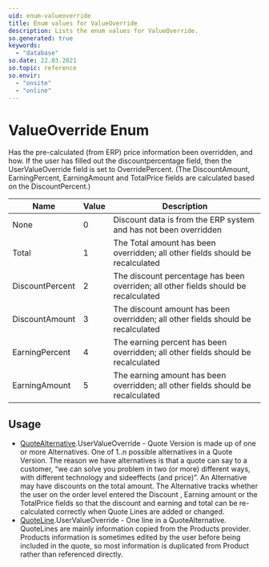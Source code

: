 ```yaml
---
uid: enum-valueoverride
title: Enum values for ValueOverride
description: Lists the enum values for ValueOverride.
so.generated: true
keywords:
  - "database"
so.date: 22.03.2021
so.topic: reference
so.envir:
  - "onsite"
  - "online"
---
```


# ValueOverride Enum

Has the pre-calculated (from ERP) price information been overridden, and how. If the user has filled out the discountpercentage field, then the UserValueOverride field is set to OverridePercent. (The DiscountAmount, EarningPercent, EarningAmount and TotalPrice fields are calculated based on the DiscountPercent.)

| Name | Value | Description |
|------|-------|-------------|
|None|0|Discount data is from the ERP system and has not been overridden|
|Total|1|The Total amount has been overridden; all other fields should be recalculated|
|DiscountPercent|2|The discount percentage has been overriden; all other fields should be recalculated|
|DiscountAmount|3|The discount amount has been overridden; all other fields should be recalculated|
|EarningPercent|4|The earning percent has been overridden; all other fields should be recalculated|
|EarningAmount|5|The earning amount has been overridden; all other fields should be recalculated|

## Usage

* [QuoteAlternative](../quotealternative.md).UserValueOverride - Quote Version is made up of one or more Alternatives. One of 1..n possible alternatives in a Quote Version. The reason we have alternatives is that a quote can say to a customer, “we can solve you problem in two (or more) different ways, with different technology and sideeffects (and price)”. An Alternative may have discounts on the total amount. The Alternative tracks whether the user on the order level entered the Discount , Earning amount or the TotalPrice fields so that the discount and earning and total can be re-calculated correctly when Quote Lines are added or changed.
* [QuoteLine](../quoteline.md).UserValueOverride - One line in a QuoteAlternative. QuoteLines are mainly information copied from the Products provider. Products information is sometimes edited by the user before being included in the quote, so most information is duplicated from Product rather than referenced directly.
